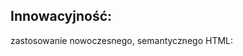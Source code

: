 ## Innowacyjność: 
zastosowanie nowoczesnego, semantycznego HTML: <dialog> szczególnie jeżeli użyję ::backdrop

## Możliwe opcje do stworzenia:
Standardowe: sets-reps
Z obciążeniem: sets-reps + ciężar
Tak Nie: Czy piłeś wodę

## Chyba należy rozdzielić stany: 
tworzenia vs wypełniania treningów

## Fetch API:
Można użyć Exercise DB do stworzenia podstrony z propozycjami treningów